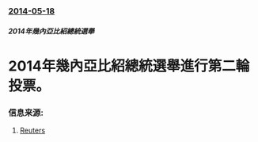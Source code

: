 ### [2014-05-18](/zh/news/2014/05/18/index.md)

##### 2014年幾內亞比紹總統選舉
# 2014年幾內亞比紹總統選舉進行第二輪投票。 




### 信息来源:

1. [Reuters](http://www.reuters.com/article/2014/05/18/us-bissau-election-idUSBREA4H02Q20140518)
